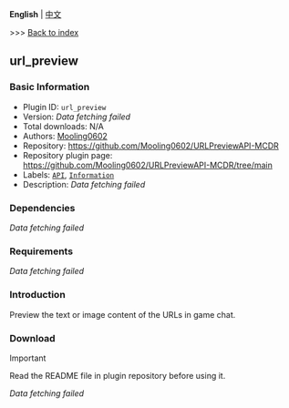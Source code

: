 **English** | [中文](readme-zh_cn.md)

\>\>\> [Back to index](/readme.md)

## url_preview

### Basic Information

- Plugin ID: `url_preview`
- Version: *Data fetching failed*
- Total downloads: N/A
- Authors: [Mooling0602](https://github.com/Mooling0602)
- Repository: https://github.com/Mooling0602/URLPreviewAPI-MCDR
- Repository plugin page: https://github.com/Mooling0602/URLPreviewAPI-MCDR/tree/main
- Labels: [`API`](/labels/api/readme.md), [`Information`](/labels/information/readme.md)
- Description: *Data fetching failed*

### Dependencies

*Data fetching failed*

### Requirements

*Data fetching failed*

### Introduction

Preview the text or image content of the URLs in game chat.

### Download

> [!IMPORTANT]
> Read the README file in plugin repository before using it.

*Data fetching failed*

